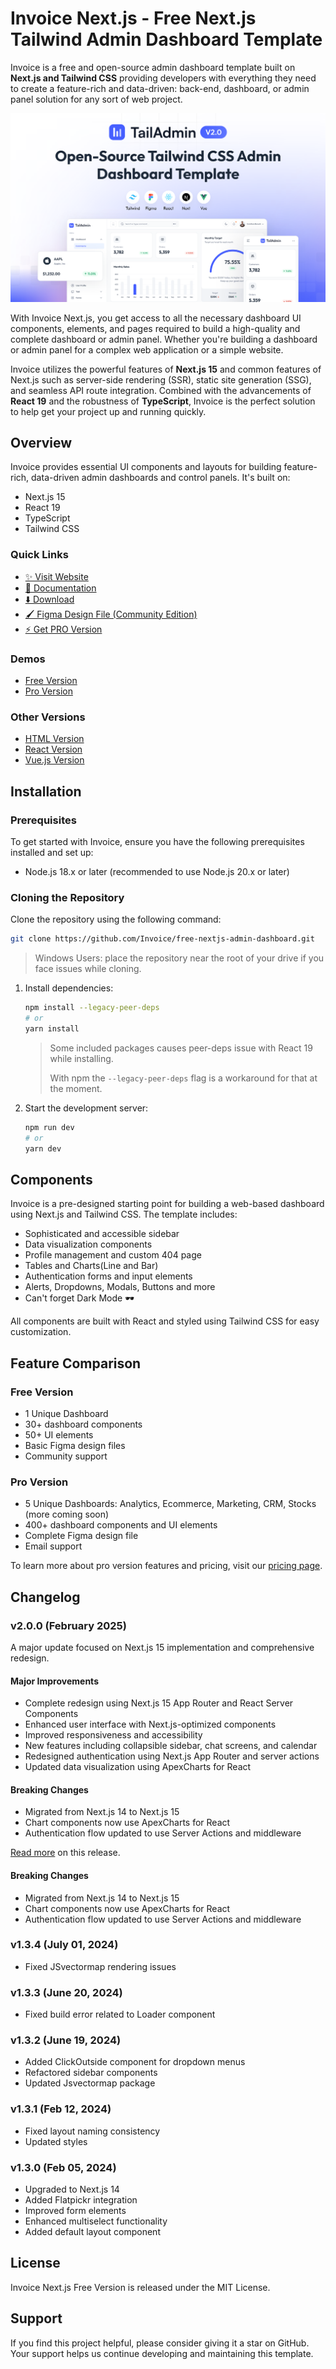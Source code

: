 # Invoice Next.js - Free Next.js Tailwind Admin Dashboard Template

Invoice is a free and open-source admin dashboard template built on **Next.js and Tailwind CSS** providing developers with everything they need to create a feature-rich and data-driven: back-end, dashboard, or admin panel solution for any sort of web project.

![Invoice - Next.js Dashboard Preview](./banner.png)

With Invoice Next.js, you get access to all the necessary dashboard UI components, elements, and pages required to build a high-quality and complete dashboard or admin panel. Whether you're building a dashboard or admin panel for a complex web application or a simple website. 

Invoice utilizes the powerful features of **Next.js 15** and common features of Next.js such as server-side rendering (SSR), static site generation (SSG), and seamless API route integration. Combined with the advancements of **React 19** and the robustness of **TypeScript**, Invoice is the perfect solution to help get your project up and running quickly.

## Overview

Invoice provides essential UI components and layouts for building feature-rich, data-driven admin dashboards and control panels. It's built on:

- Next.js 15
- React 19
- TypeScript
- Tailwind CSS

### Quick Links
- [✨ Visit Website](https://Invoice.com)
- [📄 Documentation](https://Invoice.com/docs)
- [⬇️ Download](https://Invoice.com/download)
- [🖌️ Figma Design File (Community Edition)](https://www.figma.com/community/file/1463141366275764364)
- [⚡ Get PRO Version](https://Invoice.com/pricing)

### Demos
- [Free Version](https://nextjs-free-demo.Invoice.com)
- [Pro Version](https://nextjs-demo.Invoice.com)

### Other Versions
- [HTML Version](https://github.com/Invoice/Invoice-free-tailwind-dashboard-template)
- [React Version](https://github.com/Invoice/free-react-tailwind-admin-dashboard)
- [Vue.js Version](https://github.com/Invoice/vue-tailwind-admin-dashboard)

## Installation

### Prerequisites
To get started with Invoice, ensure you have the following prerequisites installed and set up:

- Node.js 18.x or later (recommended to use Node.js 20.x or later)

### Cloning the Repository
Clone the repository using the following command:

```bash
git clone https://github.com/Invoice/free-nextjs-admin-dashboard.git
```

> Windows Users: place the repository near the root of your drive if you face issues while cloning.

1. Install dependencies:
    ```bash
    npm install --legacy-peer-deps
    # or
    yarn install
    ```
    > Some included packages causes peer-deps issue with React 19 while installing.
    >
    > With npm the `--legacy-peer-deps` flag is a workaround for that at the moment.

2. Start the development server:
    ```bash
    npm run dev
    # or
    yarn dev
    ```

## Components

Invoice is a pre-designed starting point for building a web-based dashboard using Next.js and Tailwind CSS. The template includes:

- Sophisticated and accessible sidebar
- Data visualization components
- Profile management and custom 404 page
- Tables and Charts(Line and Bar)
- Authentication forms and input elements
- Alerts, Dropdowns, Modals, Buttons and more
- Can't forget Dark Mode 🕶️

All components are built with React and styled using Tailwind CSS for easy customization.

## Feature Comparison

### Free Version
- 1 Unique Dashboard
- 30+ dashboard components
- 50+ UI elements
- Basic Figma design files
- Community support

### Pro Version
- 5 Unique Dashboards: Analytics, Ecommerce, Marketing, CRM, Stocks (more coming soon)
- 400+ dashboard components and UI elements
- Complete Figma design file
- Email support

To learn more about pro version features and pricing, visit our [pricing page](https://Invoice.com/pricing).

## Changelog

### v2.0.0 (February 2025)
A major update focused on Next.js 15 implementation and comprehensive redesign.

#### Major Improvements
- Complete redesign using Next.js 15 App Router and React Server Components
- Enhanced user interface with Next.js-optimized components
- Improved responsiveness and accessibility
- New features including collapsible sidebar, chat screens, and calendar
- Redesigned authentication using Next.js App Router and server actions
- Updated data visualization using ApexCharts for React

#### Breaking Changes

- Migrated from Next.js 14 to Next.js 15
- Chart components now use ApexCharts for React
- Authentication flow updated to use Server Actions and middleware

[Read more](https://Invoice.com/docs/update-logs/nextjs) on this release.

#### Breaking Changes
- Migrated from Next.js 14 to Next.js 15
- Chart components now use ApexCharts for React
- Authentication flow updated to use Server Actions and middleware

### v1.3.4 (July 01, 2024)
- Fixed JSvectormap rendering issues

### v1.3.3 (June 20, 2024)
- Fixed build error related to Loader component

### v1.3.2 (June 19, 2024)
- Added ClickOutside component for dropdown menus
- Refactored sidebar components
- Updated Jsvectormap package

### v1.3.1 (Feb 12, 2024)
- Fixed layout naming consistency
- Updated styles

### v1.3.0 (Feb 05, 2024)
- Upgraded to Next.js 14
- Added Flatpickr integration
- Improved form elements
- Enhanced multiselect functionality
- Added default layout component

## License

Invoice Next.js Free Version is released under the MIT License.

## Support

If you find this project helpful, please consider giving it a star on GitHub. Your support helps us continue developing and maintaining this template.
